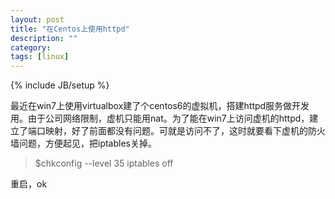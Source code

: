 ```yaml
---
layout: post
title: "在Centos上使用httpd"
description: ""
category: 
tags: [linux]
---
```

{% include JB/setup %}

最近在win7上使用virtualbox建了个centos6的虚拟机，搭建httpd服务做开发用。由于公司网络限制，虚机只能用nat。为了能在win7上访问虚机的httpd，建立了端口映射，好了前面都没有问题。可就是访问不了，这时就要看下虚机的防火墙问题，方便起见，把iptables关掉。

> $chkconfig --level 35 iptables off

重启，ok

